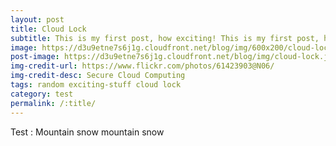 ```yaml
---
layout: post
title: Cloud Lock
subtitle: This is my first post, how exciting! This is my first post, how exciting!
image: https://d3u9etne7s6j1g.cloudfront.net/blog/img/600x200/cloud-lock.jpg
post-image: https://d3u9etne7s6j1g.cloudfront.net/blog/img/cloud-lock.jpg
img-credit-url: https://www.flickr.com/photos/61423903@N06/
img-credit-desc: Secure Cloud Computing
tags: random exciting-stuff cloud lock
category: test
permalink: /:title/
---
```


Test : Mountain snow mountain snow
